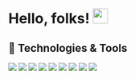<!-- [![GitHub Banner](banner.png)](https://) -->
# Hello, folks! <img src="https://raw.githubusercontent.com/MartinHeinz/MartinHeinz/master/wave.gif" width="30px">

<!-- Apart from coding, I also maintain a blog - you can find my articles on my website at [My web](https://) as well as on [Medium](https://medium.com/@) and [DEV.to](https://dev.to/). -->

## 🔧 Technologies & Tools
![](https://img.shields.io/badge/OS-Linux-informational?style=flat&logo=linux&logoColor=white&color=2bbc8a)
![](https://img.shields.io/badge/OS-Windows-informational?style=flat&logo=windows&logoColor=white&color=2bbc8a)
![](https://img.shields.io/badge/Code-Python-informational?style=flat&logo=python&logoColor=white&color=2bbc8a)
![](https://img.shields.io/badge/Code-PHP-informational?style=flat&logo=php&logoColor=white&color=2bbc8a)
![](https://img.shields.io/badge/Code-MySQL-informational?style=flat&logo=mysql&logoColor=white&color=2bbc8a)
![](https://img.shields.io/badge/Code-JavaScript-informational?style=flat&logo=javascript&logoColor=white&color=2bbc8a)
![](https://img.shields.io/badge/Shell-Bash-informational?style=flat&logo=gnu-bash&logoColor=white&color=2bbc8a)
![](https://img.shields.io/badge/Tools-Docker-informational?style=flat&logo=docker&logoColor=white&color=2bbc8a)
![](https://img.shields.io/badge/Cloud-Digital_Ocean-informational?style=flat&logo=digitalocean&logoColor=white&color=2bbc8a)


<!-- ## &#x1f4c8; GitHub Stats
<a href="https://github.com/n07f0und/n07f0und">
  <img align="center" src="https://github-readme-stats.vercel.app/api/top-langs/?username=n07f0und&hide=html,tex&theme=radical&langs_count=3" />
</a>
<a href="https://github.com/n07f0und/n07f0und">
  <img align="center" src="https://github-readme-stats.vercel.app/api?username=n07f0und&show_icons=true&line_height=26&count_private=true&theme=radical" alt="GitHub Stats" />
</a> -->

<!-- links to your social media accounts -->

[1]: https://twitter.com/alias_notfound
[2]: https://github.com/justkelvin
<!---
n07f0und/n07f0und is a ✨ special ✨ repository because its `README.md` (this file) appears on your GitHub profile.
You can click the Preview link to take a look at your changes.
--->
